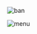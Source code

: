 ![ban](https://github.com/user-attachments/assets/ae4da753-4d01-4f7b-8866-c13919454ab8)

![menu](https://github.com/user-attachments/assets/b7277b2c-8be7-48c2-8361-d60ffdbb0734)

